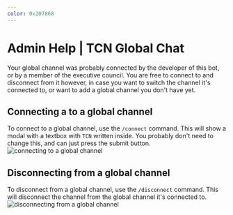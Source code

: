 ```yaml
---
color: 0x207868
---
```

# Admin Help | TCN Global Chat

Your global channel was probably connected by the developer of this bot, or by a member of the executive council. You are free to connect to and disconnect from it however, in case you want to switch the channel it's connected to, or want to add a global channel you don't have yet.

## Connecting a to a global channel
To connect to a global channel, use the `/connect` command. This will show a modal with a textbox with `TCN` written inside. You probably don't need to change this, and can just press the submit button.
![connecting to a global channel](https://i.ibb.co/QMh9mqc/connect.gif)

## Disconnecting from a global channel
To disconnect from a global channel, use the `/disconnect` command. This will disconnect the channel from the global channel it's connected to.
![disconnecting from a global channel](https://i.ibb.co/cbwNM4k/disconnect.gif)